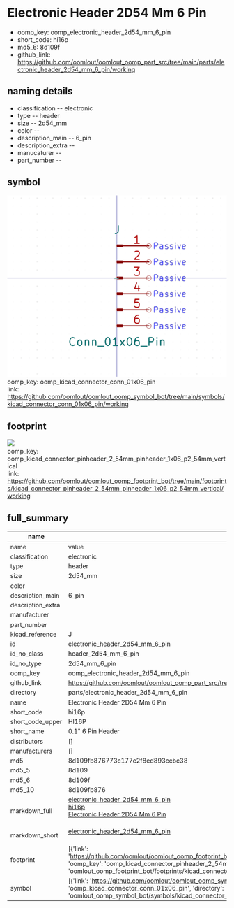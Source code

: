 # Electronic Header 2D54 Mm 6 Pin

  
* oomp_key: oomp_electronic_header_2d54_mm_6_pin 
* short_code: hi16p
* md5_6: 8d109f  
* github_link: https://github.com/oomlout/oomlout_oomp_part_src/tree/main/parts/electronic_header_2d54_mm_6_pin/working  
## naming details
* classification -- electronic
* type -- header
* size -- 2d54_mm
* color -- 
* description_main -- 6_pin
* description_extra -- 
* manucaturer -- 
* part_number -- 



## symbol

![](symbol/0/working/working_600.png)  
oomp_key: oomp_kicad_connector_conn_01x06_pin  
link: https://github.com/oomlout/oomlout_oomp_symbol_bot/tree/main/symbols/kicad_connector_conn_01x06_pin/working  

## footprint

![](footprint/0/working/working_600.png)  
oomp_key: oomp_kicad_connector_pinheader_2_54mm_pinheader_1x06_p2_54mm_vertical  
link: https://github.com/oomlout/oomlout_oomp_footprint_bot/tree/main/footprints/kicad_connector_pinheader_2_54mm_pinheader_1x06_p2_54mm_vertical/working  

## full_summary
| name | value | 
| --- | --- | 
| name | value | 
| classification | electronic | 
| type | header | 
| size | 2d54_mm | 
| color |  | 
| description_main | 6_pin | 
| description_extra |  | 
| manufacturer |  | 
| part_number |  | 
| kicad_reference | J | 
| id | electronic_header_2d54_mm_6_pin | 
| id_no_class | header_2d54_mm_6_pin | 
| id_no_type | 2d54_mm_6_pin | 
| oomp_key | oomp_electronic_header_2d54_mm_6_pin | 
| github_link | https://github.com/oomlout/oomlout_oomp_part_src/tree/main/parts/electronic_header_2d54_mm_6_pin/working | 
| directory | parts/electronic_header_2d54_mm_6_pin | 
| name | Electronic Header 2D54 Mm 6 Pin | 
| short_code | hi16p | 
| short_code_upper | HI16P | 
| short_name | 0.1" 6 Pin Header | 
| distributors | [] | 
| manufacturers | [] | 
| md5 | 8d109fb876773c177c2f8ed893ccbc38 | 
| md5_5 | 8d109 | 
| md5_6 | 8d109f | 
| md5_10 | 8d109fb876 | 
| markdown_full | [electronic_header_2d54_mm_6_pin](https://github.com/oomlout/oomlout_oomp_part_src/tree/main/parts/electronic_header_2d54_mm_6_pin/working)<br>[hi16p](https://github.com/oomlout/oomlout_oomp_part_src/tree/main/parts/electronic_header_2d54_mm_6_pin/working)<br>[Electronic Header 2D54 Mm 6 Pin](https://github.com/oomlout/oomlout_oomp_part_src/tree/main/parts/electronic_header_2d54_mm_6_pin/working)<br><br> | 
| markdown_short | [electronic_header_2d54_mm_6_pin](https://github.com/oomlout/oomlout_oomp_part_src/tree/main/parts/electronic_header_2d54_mm_6_pin/working)<br><br> | 
| footprint | [{'link': 'https://github.com/oomlout/oomlout_oomp_footprint_bot/tree/main/foootprntss/kicad_connector_pinheader_2_54mm_pinheader_1x06_p2_54mm_vertical', 'oomp_key': 'oomp_kicad_connector_pinheader_2_54mm_pinheader_1x06_p2_54mm_vertical', 'directory': 'oomlout_oomp_footprint_bot/footprints/kicad_connector_pinheader_2_54mm_pinheader_1x06_p2_54mm_vertical//working/working.kicad_mod'}] | 
| symbol | [{'link': 'https://github.com/oomlout/oomlout_oomp_symbol_bot/tree/main/symbols/kicad_connector_conn_01x06_pin', 'oomp_key': 'oomp_kicad_connector_conn_01x06_pin', 'directory': 'oomlout_oomp_symbol_bot/symbols/kicad_connector_conn_01x06_pin//working/working.kicad_sym'}] | 
